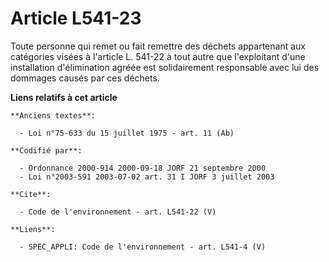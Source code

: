 # Article L541-23

Toute personne qui remet ou fait remettre des déchets appartenant aux catégories visées à l'article L. 541-22 à tout autre
que l'exploitant d'une installation d'élimination agréée est solidairement responsable avec lui des dommages causés par ces
déchets.

**Liens relatifs à cet article**

	**Anciens textes**:

	  - Loi n°75-633 du 15 juillet 1975 - art. 11 (Ab)

	**Codifié par**:

	  - Ordonnance 2000-914 2000-09-18 JORF 21 septembre 2000
	  - Loi n°2003-591 2003-07-02 art. 31 I JORF 3 juillet 2003

	**Cite**:

	  - Code de l'environnement - art. L541-22 (V)

	**Liens**:

	  - SPEC_APPLI: Code de l'environnement - art. L541-4 (V)
